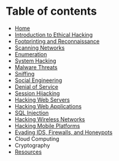 # Table of contents

* [Home](README.md)
* [Introduction to Ethical Hacking](introduction-to-ethical-hacking.md)
* [Footprinting and Reconnaissance](footprinting-and-reconnaissance.md)
* [Scanning Networks](scanning-networks.md)
* [Enumeration](enumeration.md)
* [System Hacking](system-hacking.md)
* [Malware Threats](malware-threats.md)
* [Sniffing](sniffing.md)
* [Social Engineering](social-engineering.md)
* [Denial of Service](denial-of-service.md)
* [Session Hijacking](session-hijacking.md)
* [Hacking Web Servers](hacking-web-servers.md)
* [Hacking Web Applications](hacking-web-applications.md)
* [SQL Injection](sql-injection.md)
* [Hacking Wireless Networks](hacking-wireless-networks.md)
* [Hacking Mobile Platforms](hacking-mobile-platforms.md)
* [Evading IDS, Firewalls, and Honeypots](evading-ids-firewalls-and-honeypots.md)
* Cloud Computing
* Cryptography
* [Resources](resources.md)

